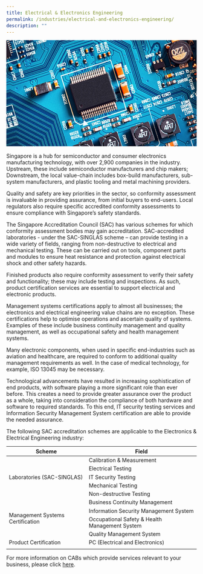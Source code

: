 ```yaml
---
title: Electrical & Electronics Engineering
permalink: /industries/electrical-and-electronics-engineering/
description: ""
---
```

![Electrical &amp; Electronics Engineering](/images/industries/electrical-and-electronics-engineering.jpg)

Singapore is a hub for semiconductor and consumer electronics manufacturing technology, with over 2,900 companies in the industry. Upstream, these include semiconductor manufacturers and chip makers; Downstream, the local value-chain includes box-build manufacturers, sub-system manufacturers, and plastic tooling and metal machining providers.

Quality and safety are key priorities in the sector, so conformity assessment is invaluable in providing assurance, from initial buyers to end-users. Local regulators also require specific accredited conformity assessments to ensure compliance with Singapore’s safety standards. 

The Singapore Accreditation Council (SAC) has various schemes for which conformity assessment bodies may gain accreditation. SAC-accredited laboratories - under the SAC-SINGLAS scheme – can provide testing in a wide variety of fields, ranging from non-destructive to electrical and mechanical testing. These can be carried out on tools, component parts and modules to ensure heat resistance and protection against electrical shock and other safety hazards. 

Finished products also require conformity assessment to verify their safety and functionality; these may include testing and inspections. As such, product certification services are essential to support electrical and electronic products.

Management systems certifications apply to almost all businesses; the electronics and electrical engineering value chains are no exception. These certifications help to optimise operations and ascertain quality of systems. Examples of these include business continuity management and quality management, as well as occupational safety and health management systems. 

Many electronic components, when used in specific end-industries such as aviation and healthcare, are required to conform to additional quality management requirements as well. In the case of medical technology, for example, ISO 13045 may be necessary.

Technological advancements have resulted in increasing sophistication of end products, with software playing a more significant role than ever before. This creates a need to provide greater assurance over the product as a whole, taking into consideration the compliance of both hardware and software to required standards. To this end, IT security testing services and Information Security Management System certification are able to provide the needed assurance.

The following SAC accreditation schemes are applicable to the Electronics &amp; Electrical Engineering industry:

<table>
<thead>
  <tr>
    <th>Scheme</th>
    <th>Field</th>
  </tr>
</thead>
<tbody>
  <tr>
    <td rowspan="5">Laboratories (SAC-SINGLAS)</td>
    <td>Calibration &amp; Measurement</td>
  </tr>
  <tr>
    <td>Electrical Testing</td>
  </tr>
  <tr>
    <td>IT Security Testing</td>
  </tr>
  <tr>
    <td>Mechanical Testing</td>
  </tr>
  <tr>
    <td>Non-destructive Testing</td>
  </tr>
  <tr>
    <td rowspan="4">Management Systems Certification</td>
    <td>Business Continuity Management</td>
  </tr>
  <tr>
    <td>Information Security Management System</td>
  </tr>
  <tr>
    <td>Occupational Safety &amp; Health Management System</td>
  </tr>
  <tr>
    <td>Quality Management System</td>
  </tr>
  <tr>
    <td>Product Certification</td>
    <td>PC (Electrical and Electronics)</td>
  </tr>
  <tr>
    <td></td>
    <td></td>
  </tr>
</tbody>
</table>



For more information on CABs which provide services relevant to your business, please click [here](/services/accreditation-services).